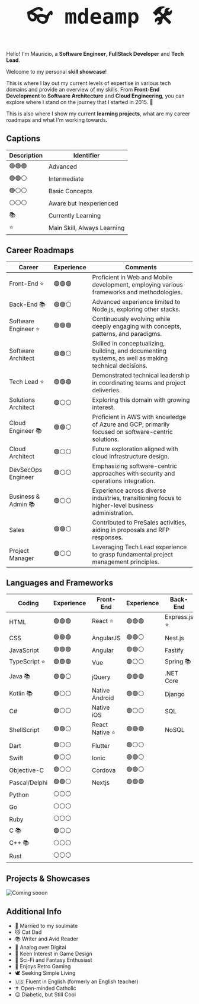 
<div align="center">
  <h1 style="font-size: 56px; font-family: monospace">👓 mdeamp 🛠</h1>
</div>

Hello! I'm Mauricio, a **Software Engineer**, **FullStack Developer** and **Tech Lead**.

Welcome to my personal **skill showcase**!

This is where I lay out my current levels of expertise in various tech domains and provide an overview of my skills. From **Front-End Development** to **Software Architecture** and **Cloud Engineering**, you can explore where I stand on the journey that I started in 2015. 🚀

This is also where I show my current **learning projects**, what are my career roadmaps and what I'm working towards.

## Captions

| Description | Identifier |
| --- | --- |
| 🟢🟢🟢 | Advanced |
| 🟢🟢⚪️ | Intermediate |
| 🟢⚪️⚪️ | Basic Concepts |
| ⚪️⚪️⚪️ | Aware but Inexperienced |
| 📚 | Currently Learning |
| ⭐️ | Main Skill, Always Learning |

## Career Roadmaps

| Career | Experience | Comments |
| --- | --- | --- |
| Front-End ⭐️ | 🟢🟢🟢 | Proficient in Web and Mobile development, employing various frameworks and methodologies. |
| Back-End 📚 | 🟢🟢⚪️ | Advanced experience limited to Node.js, exploring other stacks. |
| Software Engineer ⭐️ | 🟢🟢🟢 | Continuously evolving while deeply engaging with concepts, patterns, and paradigms. |
| Software Architect | 🟢🟢⚪️ | Skilled in conceptualizing, building, and documenting systems, as well as making technical decisions. |
| Tech Lead ⭐️ | 🟢🟢🟢 | Demonstrated technical leadership in coordinating teams and project deliveries. |
| Solutions Architect | 🟢⚪️⚪️ | Exploring this domain with growing interest. |
| Cloud Engineer 📚 | 🟢🟢⚪️ | Proficient in AWS with knowledge of Azure and GCP, primarily focused on software-centric solutions. |
| Cloud Architect | 🟢⚪️⚪️ | Future exploration aligned with cloud infrastructure design. |
| DevSecOps Engineer | 🟢⚪️⚪️ | Emphasizing software-centric approaches with security and operations integration. |
| Business & Admin 📚 | 🟢⚪️⚪️ | Experience across diverse industries, transitioning focus to higher-level business administration. |
| Sales | 🟢🟢⚪️ | Contributed to PreSales activities, aiding in proposals and RFP responses. |
| Project Manager | 🟢⚪️⚪️ | Leveraging Tech Lead experience to grasp fundamental project management principles. |

## Languages and Frameworks

| Coding | Experience | Front-End | Experience | Back-End | Experience
| --- | --- | --- | --- | --- | --- |
| HTML | 🟢🟢🟢 | React ⭐️ | 🟢🟢🟢 | Express.js ⭐️ | 🟢🟢🟢 |
| CSS | 🟢🟢🟢 | AngularJS | 🟢🟢⚪️ | Nest.js | 🟢🟢⚪️ |
| JavaScript | 🟢🟢🟢 | Angular | 🟢🟢⚪️ | Fastify | 🟢⚪️⚪️ |
| TypeScript ⭐️ | 🟢🟢🟢 | Vue | 🟢⚪️⚪️ | Spring 📚 | ⚪️⚪️⚪️ |
| Java 📚 | 🟢🟢⚪️ | jQuery | 🟢🟢🟢 | .NET Core | 🟢⚪️⚪️ |
| Kotlin 📚 | 🟢⚪️⚪️ | Native Android | 🟢🟢⚪️ | Django | ⚪️⚪️⚪️ |
| C\# | 🟢⚪️⚪️ | Native iOS | 🟢⚪️⚪️ | SQL | 🟢🟢⚪️ |
| ShellScript | 🟢🟢⚪️ | React Native ⭐️ | 🟢🟢🟢 | NoSQL | 🟢🟢⚪️ |
| Dart | 🟢⚪️⚪️ | Flutter | 🟢⚪️⚪️ |
| Swift | 🟢⚪️⚪️ | Ionic | 🟢🟢⚪️ |
| Objective-C | 🟢⚪️⚪️ | Cordova | 🟢🟢⚪️ |
| Pascal/Delphi | 🟢🟢⚪️ | Nextjs | 🟢🟢🟢 |
| Python | ⚪️⚪️⚪️ |
| Go | ⚪️⚪️⚪️ |
| Ruby | ⚪️⚪️⚪️ |
| C 📚 | 🟢⚪️⚪️ |
| C++ 📚 | ⚪️⚪️⚪️ |
| Rust | ⚪️⚪️⚪️ |

## Projects & Showcases

![Coming sooon](https://img.shields.io/badge/Coming_soon-black)

## Additional Info

- 💜 Married to my soulmate
- 😼 Cat Dad
- 📚 Writer and Avid Reader
- 📝 Analog over Digital
- 💭 Keen Interest in Game Design
- 🤖 Sci-Fi and Fantasy Enthusiast
- 👾 Enjoys Retro Gaming
- 🕊️ Seeking Simple Living
- 🇺🇸 Fluent in English (formerly an English teacher)
- ✝️ Open-minded Catholic
- 😉 Diabetic, but Still Cool
